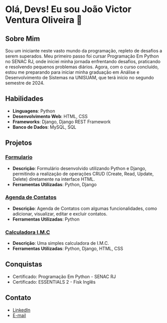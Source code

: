 # Olá, Devs! Eu sou João Victor Ventura Oliveira 👋

## Sobre Mim
Sou um iniciante neste vasto mundo da programação, repleto de desafios a serem superados. Meu primeiro passo foi cursar Programação Em Python no SENAC RJ, onde iniciei minha jornada enfrentando desafios, praticando e resolvendo pequenos problemas diários. Agora, com o curso concluído, estou me preparando para iniciar minha graduação em Análise e Desenvolvimento de Sistemas na UNISUAM, que terá início no segundo semestre de 2024.

## Habilidades
- **Linguagens**: Python
- **Desenvolvimento Web**: HTML, CSS
- **Frameworks**: Django, Django REST Framework
- **Banco de Dados**: MySQL, SQL
  
## Projetos
### [Formulario](https://github.com/Venturaa10/formulario.git)
- **Descrição**: Formulário desenvolvido utilizando Python e Django, permitindo a realização de operações CRUD (Create, Read, Update, Delete) diretamente na interface HTML.
- **Ferramentas Utilizadas**: Python, Django
  
### [Agenda de Contatos](https://github.com/Venturaa10/agenda_de_contatos)
- **Descrição**: Agenda de Contatos com algumas funcionalidades, como adicionar, visualizar, editar e excluir contatos.
- **Ferramentas Utilizadas**: Python

### [Calculadora I.M.C](https://github.com/Venturaa10/projeto_imc)
- **Descrição**: Uma simples calculadora de I.M.C.
- **Ferramentas Utilizadas**: Python, Django, HTML, CSS

## Conquistas
- Certificado: Programação Em Python - SENAC RJ
- Certificado: ESSENTIALS 2 - Fisk Inglês

## Contato 
- [LinkedIn](https://www.linkedin.com/in/joão-victor-ventura-oliveira)
- [E-mail](mailto:joao.victor.venturaa1@gmail.com)

